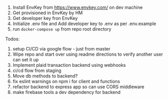 1. Install EnvKey from https://www.envkey.com/ on dev machine
1. Get provisioned in EnvKey by HM
1. Get developer key fron EnvKey
1. Initialize .env file and Add developer key to .env as per .env.example
1. run `docker-compose up` from repo root directory


Todos:
1. setup CI/CD via google flow - just from master
1. Wipe repo and start over using readme directions to verify another user can set it up
1. Implement plaid transaction backend using webhooks 
1. ci/cd flow from staging
1. Move db methods to backend?
1. fix eslint warnings on npm i for client and functions
1. refactor backend to express app so can use CORS middleware
1. make firebase tools a dev dependency for backend